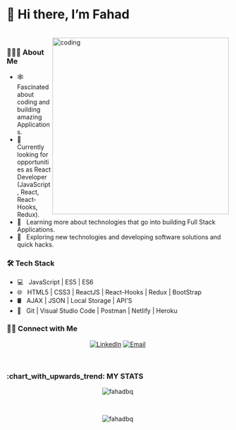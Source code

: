 <h1>👋 Hi there, I’m Fahad </h1>

<br/>

<img align="right" alt="coding" width="400" src="https://thumbs.gfycat.com/EvilNextDevilfish-small.gif"/>

<h3 >👨🏻‍💻 About Me </h3>

- 🕸️ &nbsp; Fascinated about coding and building amazing Applications.
- 🔭 &nbsp; Currently looking for opportunities as React Developer (JavaScript, React, React-Hooks, Redux).
- 🌱 &nbsp; Learning more about technologies that go into building Full Stack Applications.
- 🤔 &nbsp; Exploring new technologies and developing software solutions and quick hacks.

<h3> 🛠 Tech Stack </h3>

- 💻 &nbsp; JavaScript | ES5 | ES6
- 🌐 &nbsp; HTML5 | CSS3 | ReactJS | React-Hooks | Redux | BootStrap
- 🛢 &nbsp; AJAX | JSON | Local Storage | API'S
- 🔧 &nbsp; Git | Visual Studio Code | Postman | Netlify | Heroku

<h3>🤝🏻 Connect with Me </h3>

<p align="center">
<a href="https://www.linkedin.com/in/fahad-baig-0b6a22207"><img alt="LinkedIn" src="https://img.shields.io/badge/LinkedIn-%20Fahad%20Baig-blue?style=flat&logo=linkedin"></a>
<a href="mailto:fahadmay11@gmail.com"><img alt="Email" src="https://img.shields.io/badge/Email-fahadbaigq%40gmail.com-blue?style=flat&logo=gmail"></a>
</p>

<br/>

<h3>:chart_with_upwards_trend: MY STATS</h3>

<p align="center" ><img align="center" src="https://github-readme-stats.vercel.app/api/top-langs?username=fahadbq&show_icons=true&locale=en&layout=compact" alt="fahadbq" /></p>

<br/>

<p align="center"> <img src="https://github-readme-stats.vercel.app/api?username=fahadbq&show_icons=true" alt="fahadbq" /> </p>
